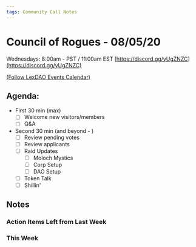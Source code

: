 ```yaml
---
tags: Community Call Notes
---
```


# Council of Rogues - 08/05/20
Wednesdays: 8:00am - PST / 11:00am EST
[https://discord.gg/yUgZNZC](https://discord.gg/yUgZNZC)

[(Follow LexDAO Events Calendar)](https://calendar.google.com/calendar?cid=anVyaXNwcm9qZWN0LmlvXzdyNzdrbHVwMGdmMGJodWJrMmo3bmEwc21jQGdyb3VwLmNhbGVuZGFyLmdvb2dsZS5jb20)

## Agenda:

- First 30 min (max)
    - [ ]  Welcome new visitors/members
    - [ ]  Q&A

- Second 30 min (and beyond - )
    - [ ]  Review pending votes
    - [ ]  Review applicants
    - [ ]  Raid Updates
        - [ ]  Moloch Mystics
        - [ ]  Corp Setup
        - [ ]  DAO Setup
    - [ ]  Token Talk
    - [ ]  Shillin'
    
## Notes

### Action Items Left from Last Week


### This Week  



